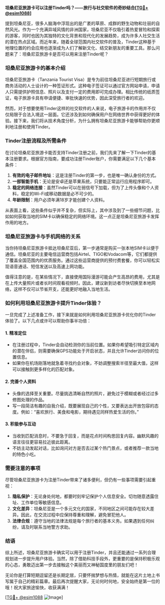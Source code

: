 **坦桑尼亚旅游卡可以注册Tinder吗？——旅行与社交软件的奇妙结合[[TG💪+ @esim1088](https://t.me/s/esim1088)]**

提到坦桑尼亚，很多人脑海中浮现出的是广袤的草原、成群的野生动物和壮丽的自然风光。作为一个充满异域风情的非洲国家，坦桑尼亚不仅吸引着热爱冒险和探索的游客，同时也因为其独特的文化背景和现代化的发展趋势，成为许多人社交生活的潜在热点区域。而近年来，随着全球范围内社交软件的普及，Tinder这种基于地理位置的约会应用也逐渐成为人们了解新文化、结交新朋友的重要工具。那么问题来了：坦桑尼亚旅游卡是否可以用来注册Tinder呢？

### 坦桑尼亚旅游卡的基本介绍

坦桑尼亚旅游卡（Tanzania Tourist Visa）是专为前往坦桑尼亚进行短期旅行或商务活动的人士设计的一种签证形式。这种电子签证可以通过官方网站申请，申请人只需提供护照信息、照片以及支付一定的费用即可完成办理。相比传统的纸质签证，电子旅游卡具有申请便捷、审批快速的优势，因此深受旅行者的欢迎。

然而，对于想要使用Tinder这样的社交软件的人来说，电子旅游卡的作用并不仅仅局限于合法入境这一层面。它还涉及到如何确保用户在网络世界中获得更好的体验。接下来，我们将从技术角度分析，为什么拥有坦桑尼亚旅游卡能够帮助你更顺利地注册和使用Tinder。

### Tinder注册流程及所需条件

在讨论坦桑尼亚旅游卡能否支持Tinder注册之前，我们先来了解一下Tinder的基本注册要求。根据官方指南，要成功注册Tinder账户，你需要满足以下几个基本条件：

1. **有效的电子邮件地址**：这是注册Tinder的第一步，也是唯一确认身份的方式。
2. **一部智能手机**：无论是安卓还是苹果系统，只要能正常运行应用程序即可。
3. **稳定的网络连接**：虽然Tinder可以在弱信号下加载，但为了上传头像和个人资料，稳定的Wi-Fi或移动数据是必不可少的。
4. **年龄限制**：用户必须年满18岁才能创建个人资料。

从表面上看，这些条件似乎并不复杂，但实际上，其中涉及到了一些细节问题，比如如何获取当地的SIM卡以确保稳定的网络环境。这一点正是坦桑尼亚旅游卡发挥作用的地方。

### 坦桑尼亚旅游卡与手机网络的关系

当你持坦桑尼亚旅游卡抵达坦桑尼亚后，第一步通常是购买一张本地SIM卡以便于通信。坦桑尼亚的主要电信运营商包括Airtel、TIGO和Vodacom等，它们都提供了覆盖全国范围内的优质服务。通过这些运营商提供的预付费套餐，你可以轻松实现语音通话、短信发送以及高速上网功能。

值得注意的是，在某些情况下，直接使用国际漫游可能会产生高昂的费用，尤其是在上传大量照片或者长时间观看视频时。因此，建议新到访者尽快切换至本地网络，这样不仅可以节省开支，还能更好地融入当地生活。

### 如何利用坦桑尼亚旅游卡提升Tinder体验？

一旦完成了上述准备工作，接下来就是如何利用坦桑尼亚旅游卡优化你的Tinder体验了。以下几点或许可以帮助你事半功倍：

#### 1. **精准定位**
   - 在注册过程中，Tinder会自动检测你的当前位置。如果你希望吸引特定区域内的潜在伴侣，则需要确保GPS功能处于开启状态，并且允许Tinder访问你的位置信息。
   - 如果你在机场刚落地就急着寻找约会对象，不妨调整搜索半径至最大值，这样可以接触到更多样化的匹配对象。

#### 2. **完善个人资料**
   - 头像的选择至关重要。尽量挑选清晰自然的照片，避免过于模糊或者经过过多修图处理的作品。
   - 写一段简洁有趣的自我介绍，既要展现自己的个性，又要表达出开放包容的态度。例如：“喜欢旅行、美食和电影，期待遇见同样热爱生活的你。”

#### 3. **积极参与互动**
   - 当收到匹配消息时，不要急于回复，而是花点时间构思回复内容。幽默风趣的语言往往更容易拉近彼此距离。
   - 不妨主动发起对话，比如询问对方是否去过某个热门景点，或者推荐一款当地的特色小吃。

### 需要注意的事项

尽管坦桑尼亚旅游卡为注册Tinder带来了诸多便利，但仍有一些事项需要引起重视：

1. **隐私保护**：无论身处何地，都要时刻牢记保护个人信息安全。切勿随意透露住址、工作单位等敏感信息。
2. **文化差异**：坦桑尼亚是一个多元文化的国家，不同地区之间可能存在较大差异。因此，在交流过程中应保持尊重和理解，避免冒犯他人。
3. **法律合规**：遵守当地的法律法规是每个旅行者的基本义务。如果遇到任何纠纷，请及时联系当地警方求助。

### 结语

综上所述，坦桑尼亚旅游卡确实可以用于注册Tinder，并且还能通过一系列合理规划进一步提升用户体验。当然，除了借助科技手段外，更重要的是保持积极乐观的心态，勇敢迈出第一步去接触这个美丽而又神秘国度里的朋友们吧！

无论你是打算短期逗留还是长期定居，只要怀揣梦想与热情，就能在这片土地上书写属于自己的精彩篇章。最后再次提醒大家，无论何时何地，安全始终是第一位的哦！祝大家旅途愉快，收获满满！

[[TG💪+ @esim1088](https://t.me/s/esim1088) ![Image](https://i.postimg.cc/4NQfJmqS/Snipaste-2025-05-13-00-14-12.png)]
